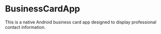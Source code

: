 # BusinessCardApp
This is a native Android business card app designed to display professional contact information.
